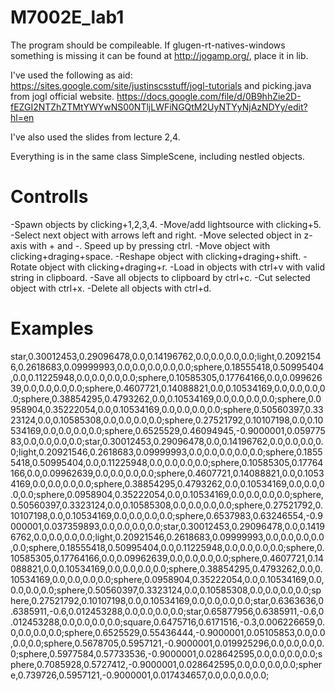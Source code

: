 M7002E_lab1
===========
The program should be compileable. 
If glugen-rt-natives-windows something is missing it can be found at http://jogamp.org/, place it in lib. 

I've used the following as aid: 
https://sites.google.com/site/justinscsstuff/jogl-tutorials
and picking.java from jogl official website.
https://docs.google.com/file/d/0B9hhZie2D-fEZGI2NTZhZTMtYWYwNS00NTljLWFiNGQtM2UyNTYyNjAzNDYy/edit?hl=en

I've also used the slides from lecture 2,4. 

Everything is in the same class SimpleScene, including nestled objects. 

Controlls
===========
-Spawn objects by clicking+1,2,3,4. 
-Move/add lightsource with clicking+5. 
-Select next object with arrows left and right. 
-Move selected object in z-axis with + and -. Speed up by pressing ctrl. 
-Move object with clicking+draging+space. 
-Reshape object with clicking+draging+shift. 
-Rotate object with clicking+draging+r. 
-Load in objects with ctrl+v with valid string in clipboard. 
-Save all objects to clipboard by ctrl+c. 
-Cut selected object with ctrl+x. 
-Delete all objects with ctrl+d. 
 
Examples
===========
star,0.30012453,0.29096478,0.0,0.14196762,0.0,0.0,0.0,0.0;light,0.20921546,0.2618683,0.09999993,0.0,0.0,0.0,0.0,0.0;sphere,0.18555418,0.50995404,0.0,0.11225948,0.0,0.0,0.0,0.0;sphere,0.10585305,0.17764166,0.0,0.09962639,0.0,0.0,0.0,0.0;sphere,0.4607721,0.14088821,0.0,0.10534169,0.0,0.0,0.0,0.0;sphere,0.38854295,0.4793262,0.0,0.10534169,0.0,0.0,0.0,0.0;sphere,0.0958904,0.35222054,0.0,0.10534169,0.0,0.0,0.0,0.0;sphere,0.50560397,0.3323124,0.0,0.10585308,0.0,0.0,0.0,0.0;sphere,0.27521792,0.10107198,0.0,0.10534169,0.0,0.0,0.0,0.0;sphere,0.6525529,0.46094945,-0.9000001,0.05977583,0.0,0.0,0.0,0.0;star,0.30012453,0.29096478,0.0,0.14196762,0.0,0.0,0.0,0.0;light,0.20921546,0.2618683,0.09999993,0.0,0.0,0.0,0.0,0.0;sphere,0.18555418,0.50995404,0.0,0.11225948,0.0,0.0,0.0,0.0;sphere,0.10585305,0.17764166,0.0,0.09962639,0.0,0.0,0.0,0.0;sphere,0.4607721,0.14088821,0.0,0.10534169,0.0,0.0,0.0,0.0;sphere,0.38854295,0.4793262,0.0,0.10534169,0.0,0.0,0.0,0.0;sphere,0.0958904,0.35222054,0.0,0.10534169,0.0,0.0,0.0,0.0;sphere,0.50560397,0.3323124,0.0,0.10585308,0.0,0.0,0.0,0.0;sphere,0.27521792,0.10107198,0.0,0.10534169,0.0,0.0,0.0,0.0;sphere,0.6537983,0.63246554,-0.9000001,0.037359893,0.0,0.0,0.0,0.0;star,0.30012453,0.29096478,0.0,0.14196762,0.0,0.0,0.0,0.0;light,0.20921546,0.2618683,0.09999993,0.0,0.0,0.0,0.0,0.0;sphere,0.18555418,0.50995404,0.0,0.11225948,0.0,0.0,0.0,0.0;sphere,0.10585305,0.17764166,0.0,0.09962639,0.0,0.0,0.0,0.0;sphere,0.4607721,0.14088821,0.0,0.10534169,0.0,0.0,0.0,0.0;sphere,0.38854295,0.4793262,0.0,0.10534169,0.0,0.0,0.0,0.0;sphere,0.0958904,0.35222054,0.0,0.10534169,0.0,0.0,0.0,0.0;sphere,0.50560397,0.3323124,0.0,0.10585308,0.0,0.0,0.0,0.0;sphere,0.27521792,0.10107198,0.0,0.10534169,0.0,0.0,0.0,0.0;star,0.6363636,0.6385911,-0.6,0.012453288,0.0,0.0,0.0,0.0;star,0.65877956,0.6385911,-0.6,0.012453288,0.0,0.0,0.0,0.0;square,0.6475716,0.6171516,-0.3,0.006226659,0.0,0.0,0.0,0.0;sphere,0.6525529,0.55436444,-0.9000001,0.05105853,0.0,0.0,0.0,0.0;sphere,0.5678705,0.5957121,-0.9000001,0.019925296,0.0,0.0,0.0,0.0;sphere,0.5977584,0.57733536,-0.9000001,0.028642595,0.0,0.0,0.0,0.0;sphere,0.7085928,0.5727412,-0.9000001,0.028642595,0.0,0.0,0.0,0.0;sphere,0.739726,0.5957121,-0.9000001,0.017434657,0.0,0.0,0.0,0.0;
